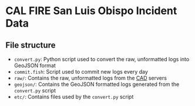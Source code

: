 # CAL FIRE San Luis Obispo Incident Data

## File structure

* `convert.py`: Python script used to convert the raw, unformatted logs into GeoJSON format
* `commit.fish`: Script used to commit new logs every day
* `raw/`: Contains the raw, unformatted logs from the [CAD](https://en.wikipedia.org/wiki/Computer-aided_dispatch) servers
* `geojson/`: Contains the GeoJSON formatted logs generated from the `convert.py` script
* `etc/`: Contains files used by the `convert.py` script
